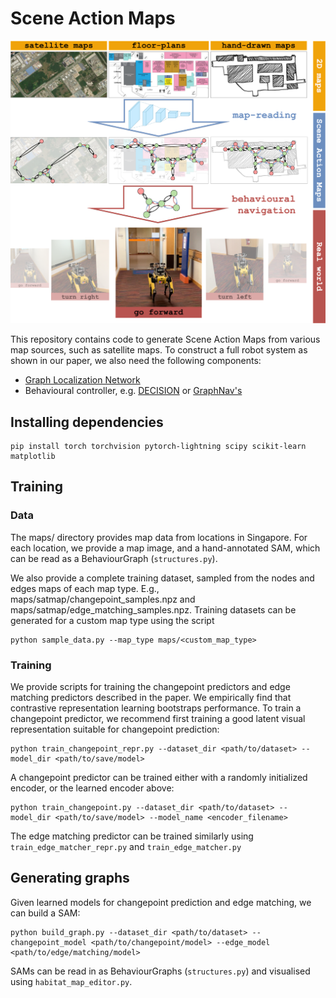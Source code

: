 # Scene Action Maps

![Scene Action Maps](assets/system_splash.png)

This repository contains code to generate Scene Action Maps from various map sources, such as satellite maps. To construct a full robot system as shown in our paper, we also need the following components:

* [Graph Localization Network](https://github.com/kchen92/graphnav)
* Behavioural controller, e.g. [DECISION](https://github.com/AdaCompNUS/DECISION) or [GraphNav's](https://github.com/kchen92/graphnav)

## Installing dependencies
```
pip install torch torchvision pytorch-lightning scipy scikit-learn matplotlib
```

## Training
### Data
The maps/ directory provides map data from locations in Singapore. For each location, we provide a map image, and a hand-annotated SAM, which can be read as a BehaviourGraph (`structures.py`).

We also provide a complete training dataset, sampled from the nodes and edges maps of each map type. E.g., maps/satmap/changepoint_samples.npz and maps/satmap/edge_matching_samples.npz. Training datasets can be generated for a custom map type using the script
```
python sample_data.py --map_type maps/<custom_map_type>
```

### Training
We provide scripts for training the changepoint predictors and edge matching predictors described in the paper. We empirically find that contrastive representation learning bootstraps performance. To train a changepoint predictor, we recommend first training a good latent visual representation suitable for changepoint prediction:
```
python train_changepoint_repr.py --dataset_dir <path/to/dataset> --model_dir <path/to/save/model>
```
A changepoint predictor can be trained either with a randomly initialized encoder, or the learned encoder above:
```
python train_changepoint.py --dataset_dir <path/to/dataset> --model_dir <path/to/save/model> --model_name <encoder_filename>
```
The edge matching predictor can be trained similarly using `train_edge_matcher_repr.py` and `train_edge_matcher.py`

## Generating graphs
Given learned models for changepoint prediction and edge matching, we can build a SAM:
```
python build_graph.py --dataset_dir <path/to/dataset> --changepoint_model <path/to/changepoint/model> --edge_model <path/to/edge/matching/model>
```

SAMs can be read in as BehaviourGraphs (`structures.py`) and visualised using `habitat_map_editor.py`.